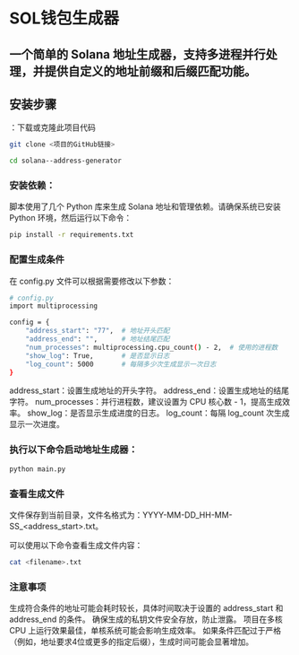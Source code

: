 # SOL钱包生成器

一个简单的 Solana 地址生成器，支持多进程并行处理，并提供自定义的地址前缀和后缀匹配功能。
---

## 安装步骤

：下载或克隆此项目代码
```bash
git clone <项目的GitHub链接>

```

 ```bash
cd solana--address-generator

  ```
###  安装依赖：

脚本使用了几个 Python 库来生成 Solana 地址和管理依赖。请确保系统已安装 Python 环境，然后运行以下命令：

```bash
pip install -r requirements.txt

  ```
### 配置生成条件

在 config.py 文件可以根据需要修改以下参数：
```bash
# config.py
import multiprocessing

config = {
    "address_start": "77",  # 地址开头匹配
    "address_end": "",      # 地址结尾匹配
    "num_processes": multiprocessing.cpu_count() - 2,  # 使用的进程数
    "show_log": True,       # 是否显示日志
    "log_count": 5000       # 每隔多少次生成显示一次日志
}

  ```
address_start：设置生成地址的开头字符。
address_end：设置生成地址的结尾字符。
num_processes：并行进程数，建议设置为 CPU 核心数 - 1，提高生成效率。
show_log：是否显示生成进度的日志。
log_count：每隔 log_count 次生成显示一次进度。
### 执行以下命令启动地址生成器：
```bash
python main.py
 ```
### 查看生成文件

文件保存到当前目录，文件名格式为：YYYY-MM-DD_HH-MM-SS_<address_start>.txt。

可以使用以下命令查看生成文件内容：
```bash
cat <filename>.txt
 ```
### 注意事项
生成符合条件的地址可能会耗时较长，具体时间取决于设置的 address_start 和 address_end 的条件。
确保生成的私钥文件安全存放，防止泄露。
项目在多核 CPU 上运行效果最佳，单核系统可能会影响生成效率。
如果条件匹配过于严格（例如，地址要求4位或更多的指定后缀），生成时间可能会显著增加。
